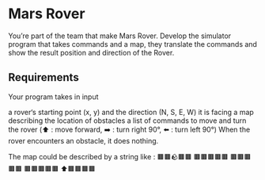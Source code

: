 # Mars Rover

You’re part of the team that make Mars Rover. Develop the simulator program that takes commands and a map, they translate the commands and show the result position and direction of the Rover.

## Requirements
Your program takes in input

a rover‘s starting point (x, y) and the direction (N, S, E, W) it is facing
a map describing the location of obstacles
a list of commands to move and turn the rover (⬆️ : move forward, ➡️ : turn right 90°, ⬅️ : turn left 90°)
When the rover encounters an obstacle, it does nothing.

The map could be described by a string like :
🟫🟫🪨🟫🟫
🟫🟫🟫🟫🟫
🟫🟫🟫🟫🟫
🟫🟫🟫🟫🟫
⬆️🟫🟫🟫🟫
